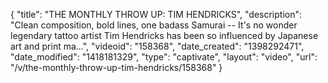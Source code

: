 {
    "title": "THE MONTHLY THROW UP: TIM HENDRICKS",
    "description": "Clean composition, bold lines, one badass Samurai -- It's no wonder legendary tattoo artist Tim Hendricks has been so influenced by Japanese art and print ma...",
    "videoid": "158368",
    "date_created": "1398292471",
    "date_modified": "1418181329",
    "type": "captivate",
    "layout": "video",
    "url": "\/v\/the-monthly-throw-up-tim-hendricks\/158368"
}